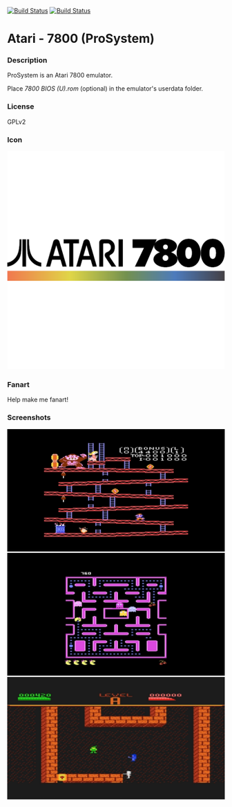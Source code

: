 [![Build Status](https://travis-ci.org/kodi-game/game.libretro.prosystem.svg?branch=master)](https://travis-ci.org/kodi-game/game.libretro.prosystem)
[![Build Status](https://ci.appveyor.com/api/projects/status/github/kodi-game/game.libretro.prosystem?svg=true)](https://ci.appveyor.com/project/kodi-game/game-libretro-prosystem)

# Atari - 7800 (ProSystem)

### Description

ProSystem is an Atari 7800 emulator.

Place *7800 BIOS (U).rom* (optional) in the emulator's userdata folder.

### License

GPLv2

### Icon

![Atari - 7800 (ProSystem) icon](game.libretro.prosystem/resources/icon.png)

### Fanart

Help make me fanart!

### Screenshots

![Atari - 7800 (ProSystem) screenshot](game.libretro.prosystem/resources/screenshot-01.jpg)
![Atari - 7800 (ProSystem) screenshot](game.libretro.prosystem/resources/screenshot-02.jpg)
![Atari - 7800 (ProSystem) screenshot](game.libretro.prosystem/resources/screenshot-03.jpg)
